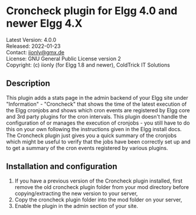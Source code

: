 Croncheck plugin for Elgg 4.0 and newer Elgg 4.X
================================================

Latest Version: 4.0.0  
Released: 2022-01-23  
Contact: iionly@gmx.de  
License: GNU General Public License version 2  
Copyright: (c) iionly (for Elgg 1.8 and newer), ColdTrick IT Solutions


Description
-----------

This plugin adds a stats page in the admin backend of your Elgg site under "Information" - "Croncheck" that shows the time of the latest execution of the Elgg cronjobs and shows which cron events are registered by Elgg core and 3rd party plugins for the cron intervals. This plugin doesn't handle the configuration of or manages the execution of cronjobs - you still have to do this on your own following the instructions given in the Elgg install docs. The Croncheck plugin just gives you a quick summary of the cronjobs which might be useful to verify that the jobs have been correctly set up and to get a summary of the cron events registered by various plugins.


Installation and configuration
------------------------------

1. If you have a previous version of the Croncheck plugin installed, first remove the old croncheck plugin folder from your mod directory before copying/extracting the new version to your server,
2. Copy the croncheck plugin folder into the mod folder on your server,
3. Enable the plugin in the admin section of your site.
